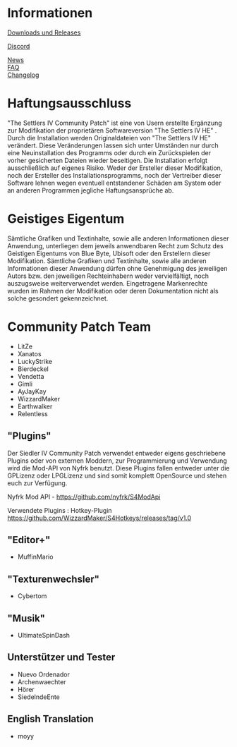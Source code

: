 # Informationen
[Downloads und Releases](https://github.com/LitzeYT/Settlers4Patch/releases)

[Discord](https://discord.gg/Vhs3e5N)

[News](https://github.com/LitzeYT/Settlers4Patch/blob/master/News.md)  
[FAQ](https://github.com/LitzeYT/Settlers4Patch/blob/master/FAQ.md)  
[Changelog](https://github.com/LitzeYT/Settlers4Patch/blob/master/ChangeLog.md)  

# Haftungsausschluss
"The Settlers IV Community Patch" ist eine von Usern erstellte Ergänzung zur Modifikation der proprietären Softwareversion "The Settlers IV HE" . Durch die Installation werden Originaldateien von "The Settlers IV HE" verändert. Diese Veränderungen lassen sich unter Umständen nur durch eine Neuinstallation des Programms oder durch ein Zurückspielen der vorher gesicherten Dateien wieder beseitigen. Die Installation erfolgt ausschließlich auf eigenes Risiko. Weder der Ersteller dieser Modifikation, noch der Ersteller des Installationsprogramms, noch der Vertreiber dieser Software lehnen wegen eventuell entstandener Schäden am System oder an anderen Programmen jegliche Haftungsansprüche ab.


# Geistiges Eigentum
Sämtliche Grafiken und Textinhalte, sowie alle anderen Informationen dieser Anwendung, unterliegen dem jeweils anwendbaren Recht zum Schutz des Geistigen Eigentums von Blue Byte, Ubisoft oder den Erstellern dieser Modifikation. Sämtliche Grafiken und Textinhalte, sowie alle anderen Informationen dieser Anwendung dürfen ohne Genehmigung des jeweiligen Autors bzw. den jeweiligen Rechteinhabern weder vervielfältigt, noch auszugsweise weiterverwendet werden. Eingetragene Markenrechte wurden im Rahmen der Modifikation oder deren Dokumentation nicht als solche gesondert gekennzeichnet.

# Community Patch Team
- LitZe   
- Xanatos  
- LuckyStrike  
- Bierdeckel  
- Vendetta  
- Gimli  
- AyJayKay  
- WizzardMaker  
- Earthwalker  
- Relentless  


## "Plugins"
Der Siedler IV Community Patch verwendet entweder eigens geschriebene Plugins oder von externen Moddern, zur Programmierung und Verwendung wird die Mod-API von Nyfrk benutzt. 
Diese Plugins fallen entweder unter die GPLizenz oder LPGLizenz und sind somit komplett OpenSource und stehen euch zur Verfügung. 

Nyfrk Mod API - https://github.com/nyfrk/S4ModApi

Verwendete Plugins : 
Hotkey-Plugin https://github.com/WizzardMaker/S4Hotkeys/releases/tag/v1.0

##  "Editor+"
- MuffinMario 

## "Texturenwechsler"
- Cybertom 

## "Musik"
- UltimateSpinDash 

## Unterstützer und Tester
- Nuevo Ordenador
- Archenwaechter
- Hörer 
- SiedelndeEnte

## English Translation
- moyy
